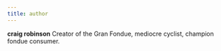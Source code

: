 ```yaml
---
title: author
---
```


**craig robinson** Creator of the Gran Fondue, mediocre cyclist, champion fondue consumer.
